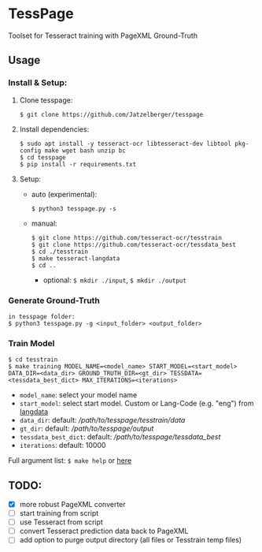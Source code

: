 # TessPage
Toolset for Tesseract training with PageXML Ground-Truth

## Usage
### Install & Setup:
1. Clone tesspage:
    ```
    $ git clone https://github.com/Jatzelberger/tesspage
    ```

2. Install dependencies:
    ```
    $ sudo apt install -y tesseract-ocr libtesseract-dev libtool pkg-config make wget bash unzip bc
    $ cd tesspage
    $ pip install -r requirements.txt
   ```
3. Setup:
   - auto (experimental):
     ```
     $ python3 tesspage.py -s
     ```
   - manual:
     ```
     $ git clone https://github.com/tesseract-ocr/tesstrain
     $ git clone https://github.com/tesseract-ocr/tessdata_best
     $ cd ./tesstrain
     $ make tesseract-langdata
     $ cd ..
     ```
     - optional: `$ mkdir ./input`, `$ mkdir ./output`

### Generate Ground-Truth
```
in tesspage folder:
$ python3 tesspage.py -g <input_folder> <output_folder>
```

### Train Model
```
$ cd tesstrain
$ make training MODEL_NAME=<model_name> START_MODEL=<start_model> DATA_DIR=<data_dir> GROUND_TRUTH_DIR=<gt_dir> TESSDATA=<tessdata_best_dict> MAX_ITERATIONS=<iterations>
```
- `model_name`: select your model name
- `start_model`: select start model. Custom or Lang-Code (e.g. "eng") from [langdata](https://github.com/tesseract-ocr/langdata)
- `data_dir`: default: _/path/to/tesspage/tesstrain/data_
- `gt_dir`: default: _/path/to/tesspage/output_
- `tessdata_best_dict`: default: _/path/to/tesspage/tessdata_best_
- `iterations`: default: 10000

Full argument list: `$ make help` or [here](https://github.com/tesseract-ocr/tesstrain#train)

## TODO:
- [x] more robust PageXML converter
- [ ] start training from script
- [ ] use Tesseract from script
- [ ] convert Tesseract prediction data back to PageXML
- [ ] add option to purge output directory (all files or Tesstrain temp files)

